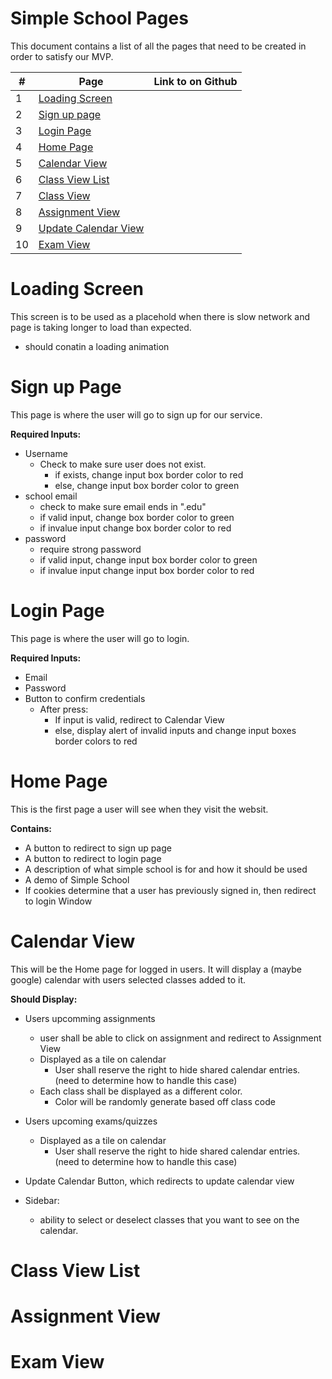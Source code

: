 # Simple School Pages
This  document contains a list of all the pages that need to be created in order to satisfy our MVP.

|#|Page|Link to on Github|
|-|----|--------------|
|1|[Loading Screen](#loading-screen)||
|2|[Sign up page](#sign-up-page)||
|3|[Login Page](#login-page)||
|4|[Home Page](#home-page)||
|5|[Calendar View](#calendar-view)||
|6|[Class View List](#class-view-list)|
|7|[Class View](#class-view)||
|8|[Assignment View](#assignment-view)||
|9|[Update Calendar View](#update-calendar-view)||
|10|[Exam View](#exam-view)|

# Loading Screen
This screen is to be used as a placehold when there is slow network and page is taking longer to load than expected.

- should conatin a loading animation

# Sign up Page
This page is where the user will go to sign up for our service. 

**Required Inputs:**
- Username
    - Check to make sure user does not exist.
        - if exists, change input box border color to red
        - else, change input box border color to green
- school email
    - check to make sure email ends in ".edu"
    - if valid input, change box border color to green
    - if invalue input change box border color to red
- password
    - require strong password
    - if valid input, change input box border color to green
    - if invalue input change input box border color to red

# Login Page
This page is where the user will go to login. 

**Required Inputs:**
- Email
- Password
- Button to confirm credentials
    - After press:
        - If input is valid, redirect to Calendar View
        - else, display alert of invalid inputs and change input boxes border colors to red

# Home Page
This is the first page a user will see when they visit the websit. 

**Contains:**
- A button to redirect to sign up page
- A button to redirect to login page
- A description of what simple school is for and how it should be used
- A demo of Simple School
- If cookies determine that a user has previously signed in, then redirect to login Window


# Calendar View
This will be the Home page for logged in users. It will display a (maybe google) calendar with users selected classes added to it. 

**Should Display:**
- Users upcomming assignments 
    - user shall be able to click on assignment and redirect to Assignment View
    - Displayed as a tile on calendar
        - User shall reserve the right to hide shared calendar entries. (need to determine how to handle this case)
    - Each class shall be displayed as a different color. 
        - Color will be randomly generate based off class code 

- Users upcoming exams/quizzes
    - Displayed as a tile on calendar
        - User shall reserve the right to hide shared calendar entries. (need to determine how to handle this case)

- Update Calendar Button, which redirects to update calendar view
- Sidebar:
    - ability to select or deselect classes that you want to see on the calendar.



# Class View List

# Assignment View

# Exam View
